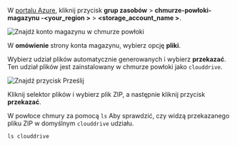W [portalu Azure](https://portal.azure.com), kliknij przycisk **grup zasobów** > **chmurze-powłoki-magazynu -\<your_region >**  >   **\<storage_account_name >**.

![Znajdź konto magazynu w chmurze powłoki](../articles/app-service/media/app-service-deploy-zip/upload-choose-storage-account.png)

W **omówienie** strony konta magazynu, wybierz opcję **pliki**.

Wybierz udział plików automatycznie generowanych i wybierz **przekazać**. Ten udział plików jest zainstalowany w chmurze powłoki jako `clouddrive`.

![Znajdź przycisk Prześlij](../articles/app-service/media/app-service-deploy-zip/upload-select-button.png)

Kliknij selektor plików i wybierz plik ZIP, a następnie kliknij przycisk **przekazać**. 

W powłoce chmury za pomocą `ls` Aby sprawdzić, czy widzą przekazanego pliku ZIP w domyślnym `clouddrive` udziału.

```azurecli-interactive
ls clouddrive
```
